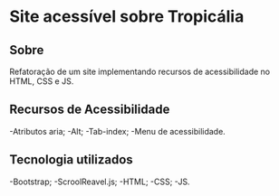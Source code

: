 # Site acessível sobre Tropicália

## Sobre 
Refatoração de um site implementando recursos de acessibilidade no HTML, CSS e JS.

## Recursos de Acessibilidade
-Atributos aria;
-Alt;
-Tab-index;
-Menu de acessibilidade.

## Tecnologia utilizados
-Bootstrap;
-ScroolReavel.js;
-HTML;
-CSS;
-JS.